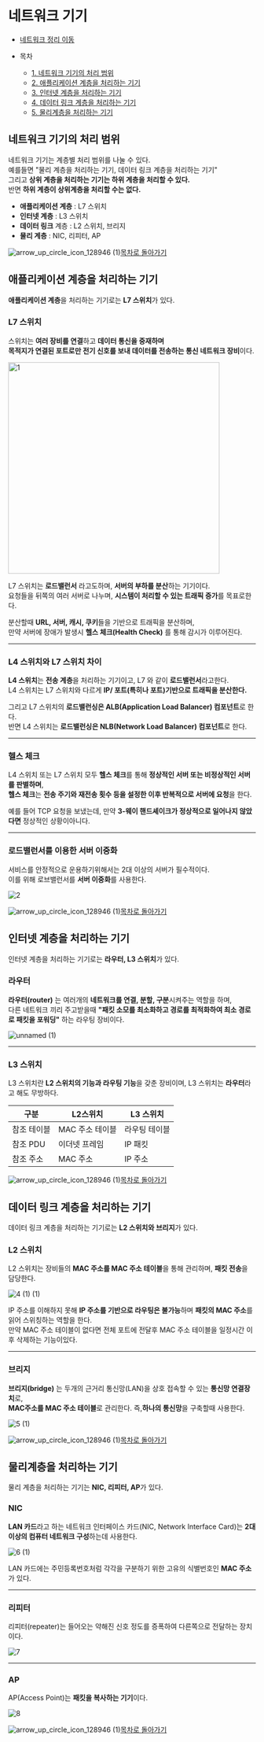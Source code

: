 <!---다함--->
# 네트워크 기기

* [네트워크 정리 이동](https://github.com/Hasegos/Study_CS/tree/master/Computer%20Science/NetWork)

* 목차
    * [1. 네트워크 기기의 처리 범위](#네트워크-기기의-처리-범위)
    * [2. 애플리케이션 계층을 처리하는 기기](#애플리케이션-계층을-처리하는-기기)
    * [3. 인터넷 계층을 처리하는 기기](#인터넷-계층을-처리하는-기기)
    * [4. 데이터 링크 계층을 처리하는 기기](#데이터-링크-계층을-처리하는-기기)
    * [5. 물리계층을 처리하는 기기](#물리계층을-처리하는-기기)

<!---목차 1--->
## 네트워크 기기의 처리 범위

네트워크 기기는 계층별 처리 범위를 나눌 수 있다.  
예를들면 "물리 계층을 처리하는 기기, 데이터 링크 계층을 처리하는 기기"  
그리고 **상위 계층을 처리하는 기기는 하위 계층을 처리할 수 있다.**  
반면 **하위 계층이 상위계층을 처리할 수는 없다.**  

+ **애플리케이션 계층** : L7 스위치
+ **인터넷 계층** : L3 스위치
+ **데이터 링크** 계층 : L2 스위치, 브리지
+ **물리 계층** : NIC, 리피터, AP

![arrow_up_circle_icon_128946 (1)](https://github.com/Hasegos/Study_CS/assets/93961708/56bc983f-ea61-48fc-b733-fb8118b3aad5)[목차로 돌아가기](#네트워크-기기)


<!---목차 2--->
## 애플리케이션 계층을 처리하는 기기

**애플리케이션 계층**을 처리하는 기기로는 **L7 스위치**가 있다.  

### L7 스위치

스위치는 **여러 장비를 연결**하고 **데이터 통신을 중재하며**    
**목적지가 연결된 포트로만 전기 신호를 보내 데이터를 전송하는 통신 네트워크 장비**이다.    

<img width="430" alt="1" src="https://github.com/Hasegos/Study_CS/assets/93961708/af36c173-ae2e-41c3-afae-e479994d7e23">  

L7 스위치는 **로드밸런서** 라고도하며, **서버의 부하를 분산**하는 기기이다.   
요청들을 뒤쪽의 여러 서버로 나누며, **시스템이 처리할 수 있는 트래픽 증가**를 목표로한다.  

분산할때 **URL, 서버, 캐시, 쿠키**들을 기반으로 트래픽을 분산하며,  
만약 서버에 장애가 발생시 **헬스 체크(Health Check)** 를 통해 감시가 이루어진다.  

---

### L4 스위치와 L7 스위치 차이

**L4 스위치**는 **전송 계층**을 처리하는 기기이고, L7 와 같이 **로드밸런서**라고한다.  
L4 스위치는 L7 스위치와 다르게 **IP/ 포트(특히나 포트)기반으로 트래픽을 분산한다.**  

그리고 L7 스위치의 **로드밸런싱은 ALB(Application Load Balancer) 컴포넌트**로 한다.  
반면 L4 스위치는 **로드밸런싱은 NLB(Network Load Balancer) 컴포넌트**로 한다. 

---

### 헬스 체크

L4 스위치 또는 L7 스위치 모두 **헬스 체크**를 통해 **정상적인 서버 또는 비정상적인 서버를 판별하며**,  
**헬스 체크**는 **전송 주기와 재전송 횟수 등을 설정한 이후 반복적으로 서버에 요청**을 한다.

예를 들어 TCP 요청을 보냈는데, 만약 **3-웨이 핸드셰이크가 정상적으로 일어나지 않았다면** 정상적인 상황이아니다.

---

### 로드밸런서를 이용한 서버 이중화

서비스를 안정적으로 운용하기위해서는 2대 이상의 서버가 필수적이다.  
이를 위해 로브밸런서를 **서버 이중화**를 사용한다.

![2](https://github.com/Hasegos/Study_CS/assets/93961708/55d6a22c-5469-4964-bf2b-59551fb6c2f1)

![arrow_up_circle_icon_128946 (1)](https://github.com/Hasegos/Study_CS/assets/93961708/56bc983f-ea61-48fc-b733-fb8118b3aad5)[목차로 돌아가기](#네트워크-기기)

<!---목차 3--->
## 인터넷 계층을 처리하는 기기

인터넷 계층을 처리하는 기기로는 **라우터, L3 스위치**가 있다.  

### 라우터

**라우터(router)** 는 여러개의 **네트워크를 연결, 분할, 구분**시켜주는 역할을 하며,  
다른 네트워크 끼리 주고받을때 **"패킷 소모를 최소화하고 경로를 최적화하여 최소 경로로 패킷을 포워딩"** 하는 라우팅 장비이다.  

![unnamed (1)](https://github.com/Hasegos/Study_CS/assets/93961708/2430cfba-1d36-48ef-83b2-40df1d8acc11)

---

### L3 스위치

L3 스위치란 **L2 스위치의 기능과 라우팅 기능**을 갖춘 장비이며, L3 스위치는 **라우터**라고 해도 무방하다.  

|구분| L2스위치| L3 스위치|
|---|---|---|
| 참조 테이블 | MAC 주소 테이블 | 라우팅 테이블 |
| 참조 PDU | 이더넷 프레임 | IP 패킷 |
| 참조 주소 | MAC 주소 | IP 주소 |

![arrow_up_circle_icon_128946 (1)](https://github.com/Hasegos/Study_CS/assets/93961708/56bc983f-ea61-48fc-b733-fb8118b3aad5)[목차로 돌아가기](#네트워크-기기)

<!---목차 4--->
## 데이터 링크 계층을 처리하는 기기

데이터 링크 계층을 처리하는 기기로는 **L2 스위치와 브리지**가 있다.  

### L2 스위치

L2 스위치는 장비들의 **MAC 주소를 MAC 주소 테이블**을 통해 관리하며, **패킷 전송**을 담당한다.  

![4 (1) (1)](https://github.com/Hasegos/Study_CS/assets/93961708/09fa2e23-a413-4ae2-9d6f-9e1b99f7a43e)

IP 주소를 이해하지 못해 **IP 주소를 기반으로 라우팅은 불가능**하며 **패킷의 MAC 주소**를 읽어 스위칭하는 역할을 한다.  
만약 MAC 주소 테이블이 없다면 전체 포트에 전달후 MAC 주소 테이블을 일정시간 이후 삭제하는 기능이있다.

---
### 브리지

**브리지(bridge)** 는 두개의 근거리 통신망(LAN)을 상호 접속할 수 있는 **통신망 연결장치**로,  
**MAC주소를 MAC 주소 테이블**로 관리한다. 즉,**하나의 통신망**을 구축할때 사용한다.

![5 (1)](https://github.com/Hasegos/Study_CS/assets/93961708/2e829d8b-694f-439a-91d0-0cbf4a300d3e)

![arrow_up_circle_icon_128946 (1)](https://github.com/Hasegos/Study_CS/assets/93961708/56bc983f-ea61-48fc-b733-fb8118b3aad5)[목차로 돌아가기](#네트워크-기기)

<!---목차 5--->
## 물리계층을 처리하는 기기

물리 계층을 처리하는 기기는 **NIC, 리피터, AP**가 있다.  

### NIC

**LAN 카드**라고 하는 네트워크 인터페이스 카드(NIC, Network Interface Card)는 **2대 이상의 컴퓨터 네트워크 구성**하는데 사용한다.  

![6 (1)](https://github.com/Hasegos/Study_CS/assets/93961708/4272166f-55b2-4f0e-a047-6661317eca3a)

LAN 카드에는 주민등록번호처럼 각각을 구분하기 위한 고유의 식별번호인 **MAC 주소**가 있다.

---

### 리피터

리피터(repeater)는 들어오는 약해진 신호 정도를 증폭하여 다른쪽으로 전달하는 장치이다.  

![7](https://github.com/Hasegos/Study_CS/assets/93961708/aa3e3b23-a68b-42ab-99ad-2280070fbd85)

---

### AP

AP(Access Point)는 **패킷을 복사하는 기기**이다.

![8](https://github.com/Hasegos/Study_CS/assets/93961708/c8116ab2-a020-454e-a034-8cf53146d574)

![arrow_up_circle_icon_128946 (1)](https://github.com/Hasegos/Study_CS/assets/93961708/56bc983f-ea61-48fc-b733-fb8118b3aad5)[목차로 돌아가기](#네트워크-기기)